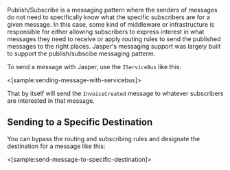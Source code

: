 <!--title:Publish / Subscribe -->

Publish/Subscribe is a messaging pattern where the senders of messages do not need to specifically know what the specific subscribers are for a given message. In this case, some kind of middleware or infrastructure is responsible for either allowing subscribers to express interest in what messages they need to receive or apply routing rules to send the published messages to the right places. Jasper's messaging support was largely built to support the publish/subscibe messaging patterm.

To send a message with Jasper, use the `IServiceBus` like this:

<[sample:sending-message-with-servicebus]>

That by itself will send the `InvoiceCreated` message to whatever subscribers are interested in
that message.

## Sending to a Specific Destination

You can bypass the routing and subscribing rules and designate the destination for a message like this:

<[sample:send-message-to-specific-destination]>
